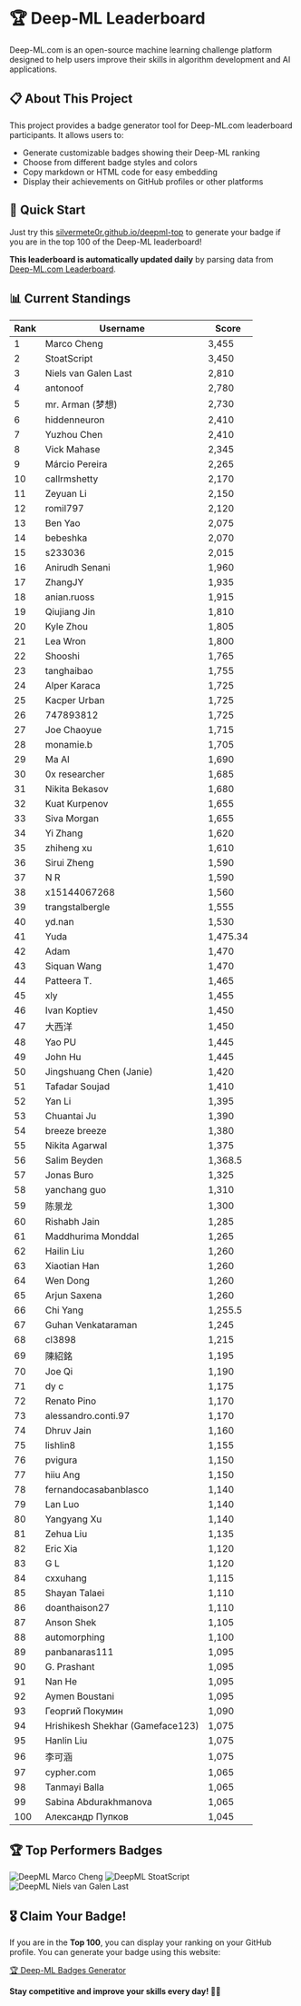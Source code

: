 # 🏆 Deep-ML Leaderboard

Deep-ML.com is an open-source machine learning challenge platform designed to help users improve their skills in algorithm development and AI applications.  

## 📋 About This Project

This project provides a badge generator tool for Deep-ML.com leaderboard participants. It allows users to:
- Generate customizable badges showing their Deep-ML ranking
- Choose from different badge styles and colors
- Copy markdown or HTML code for easy embedding
- Display their achievements on GitHub profiles or other platforms

## 🚀 Quick Start

Just try this [silvermete0r.github.io/deepml-top](silvermete0r.github.io/deepml-top) to generate your badge if you are in the top 100 of the Deep-ML leaderboard!

**This leaderboard is automatically updated daily** by parsing data from [Deep-ML.com Leaderboard](https://www.deep-ml.com/leaderboard).  

## 📊 Current Standings  

<!-- LEADERBOARD_START -->
| Rank | Username | Score |
|------|---------|-------|
| 1 | Marco Cheng | 3,455 |
| 2 | StoatScript | 3,450 |
| 3 | Niels van Galen Last | 2,810 |
| 4 | antonoof | 2,780 |
| 5 | mr. Arman (梦想) | 2,730 |
| 6 | hiddenneuron | 2,410 |
| 7 | Yuzhou Chen | 2,410 |
| 8 | Vick Mahase | 2,345 |
| 9 | Márcio Pereira | 2,265 |
| 10 | callrmshetty | 2,170 |
| 11 | Zeyuan Li | 2,150 |
| 12 | romil797 | 2,120 |
| 13 | Ben Yao | 2,075 |
| 14 | bebeshka | 2,070 |
| 15 | s233036 | 2,015 |
| 16 | Anirudh Senani | 1,960 |
| 17 | ZhangJY | 1,935 |
| 18 | anian.ruoss | 1,915 |
| 19 | Qiujiang Jin | 1,810 |
| 20 | Kyle Zhou | 1,805 |
| 21 | Lea Wron | 1,800 |
| 22 | Shooshi | 1,765 |
| 23 | tanghaibao | 1,755 |
| 24 | Alper Karaca | 1,725 |
| 25 | Kacper Urban | 1,725 |
| 26 | 747893812 | 1,725 |
| 27 | Joe Chaoyue | 1,715 |
| 28 | monamie.b | 1,705 |
| 29 | Ma Al | 1,690 |
| 30 | 0x researcher | 1,685 |
| 31 | Nikita Bekasov | 1,680 |
| 32 | Kuat Kurpenov | 1,655 |
| 33 | Siva Morgan | 1,655 |
| 34 | Yi Zhang | 1,620 |
| 35 | zhiheng xu | 1,610 |
| 36 | Sirui Zheng | 1,590 |
| 37 | N R | 1,590 |
| 38 | x15144067268 | 1,560 |
| 39 | trangstalbergle | 1,555 |
| 40 | yd.nan | 1,530 |
| 41 | Yuda | 1,475.34 |
| 42 | Adam | 1,470 |
| 43 | Siquan Wang | 1,470 |
| 44 | Patteera T. | 1,465 |
| 45 | xly | 1,455 |
| 46 | Ivan Koptiev | 1,450 |
| 47 | 大西洋 | 1,450 |
| 48 | Yao PU | 1,445 |
| 49 | John Hu | 1,445 |
| 50 | Jingshuang Chen (Janie) | 1,420 |
| 51 | Tafadar Soujad | 1,410 |
| 52 | Yan Li | 1,395 |
| 53 | Chuantai Ju | 1,390 |
| 54 | breeze breeze | 1,380 |
| 55 | Nikita Agarwal | 1,375 |
| 56 | Salim Beyden | 1,368.5 |
| 57 | Jonas Buro | 1,325 |
| 58 | yanchang guo | 1,310 |
| 59 | 陈景龙 | 1,300 |
| 60 | Rishabh Jain | 1,285 |
| 61 | Maddhurima Monddal | 1,265 |
| 62 | Hailin Liu | 1,260 |
| 63 | Xiaotian Han | 1,260 |
| 64 | Wen Dong | 1,260 |
| 65 | Arjun Saxena | 1,260 |
| 66 | Chi Yang | 1,255.5 |
| 67 | Guhan Venkataraman | 1,245 |
| 68 | cl3898 | 1,215 |
| 69 | 陳紹銘 | 1,195 |
| 70 | Joe Qi | 1,190 |
| 71 | dy c | 1,175 |
| 72 | Renato Pino | 1,170 |
| 73 | alessandro.conti.97 | 1,170 |
| 74 | Dhruv Jain | 1,160 |
| 75 | lishlin8 | 1,155 |
| 76 | pvigura | 1,150 |
| 77 | hiiu Ang | 1,150 |
| 78 | fernandocasabanblasco | 1,140 |
| 79 | Lan Luo | 1,140 |
| 80 | Yangyang Xu | 1,140 |
| 81 | Zehua Liu | 1,135 |
| 82 | Eric Xia | 1,120 |
| 83 | G L | 1,120 |
| 84 | cxxuhang | 1,115 |
| 85 | Shayan Talaei | 1,110 |
| 86 | doanthaison27 | 1,110 |
| 87 | Anson Shek | 1,105 |
| 88 | automorphing | 1,100 |
| 89 | panbanaras111 | 1,095 |
| 90 | G. Prashant | 1,095 |
| 91 | Nan He | 1,095 |
| 92 | Aymen Boustani | 1,095 |
| 93 | Георгий Покумин | 1,090 |
| 94 | Hrishikesh Shekhar (Gameface123) | 1,075 |
| 95 | Hanlin Liu | 1,075 |
| 96 | 李可涵 | 1,075 |
| 97 | cypher.com | 1,065 |
| 98 | Tanmayi Balla | 1,065 |
| 99 | Sabina Abdurakhmanova | 1,065 |
| 100 | Александр Пупков | 1,045 |
<!-- LEADERBOARD_END -->

## 🏆 Top Performers Badges

<!-- BADGES_START -->
![DeepML Marco Cheng](https://img.shields.io/badge/dynamic/json?url=https%3A%2F%2Fraw.githubusercontent.com%2Fsilvermete0r%2Fdeepml-top%2Fmain%2Fbadges.json&query=%24.4091c1a21900bd2c7d3f4e343acddda1.label&prefix=Rank%20&style=for-the-badge&label=%F0%9F%9A%80%20DeepML&color=blue&link=https%3A%2F%2Fwww.deep-ml.com%2Fleaderboard)
![DeepML StoatScript](https://img.shields.io/badge/dynamic/json?url=https%3A%2F%2Fraw.githubusercontent.com%2Fsilvermete0r%2Fdeepml-top%2Fmain%2Fbadges.json&query=%24.2561d6c634fa6c4eb794454446029d95.label&prefix=Rank%20&style=for-the-badge&label=%F0%9F%9A%80%20DeepML&color=blue&link=https%3A%2F%2Fwww.deep-ml.com%2Fleaderboard)
![DeepML Niels van Galen Last](https://img.shields.io/badge/dynamic/json?url=https%3A%2F%2Fraw.githubusercontent.com%2Fsilvermete0r%2Fdeepml-top%2Fmain%2Fbadges.json&query=%24.bf62d15a67b58334f4927c43de7b2b43.label&prefix=Rank%20&style=for-the-badge&label=%F0%9F%9A%80%20DeepML&color=blue&link=https%3A%2F%2Fwww.deep-ml.com%2Fleaderboard)
<!-- BADGES_END -->

## 🎖 Claim Your Badge!  

If you are in the **Top 100**, you can display your ranking on your GitHub profile. You can generate your badge using this website:

[🏆 Deep-ML Badges Generator](https://silvermete0r.github.io/deepml-top/)

**Stay competitive and improve your skills every day! 🚀🔥**